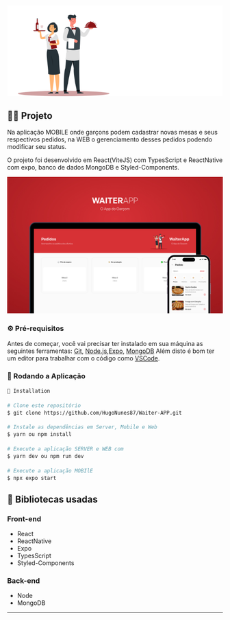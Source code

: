 <div align="center"> 
  <img src="./fe/src/assets/images/logo.svg" alt="waiter app logo" />
</div>

## 🧑‍💻 Projeto 
  
 Na aplicação MOBILE onde garçons podem cadastrar novas mesas e seus respectivos pedidos, na WEB o gerenciamento desses pedidos podendo modificar seu status.
 
 O projeto foi desenvolvido em React(ViteJS) com TypesScript e ReactNative com expo, banco de dados MongoDB e Styled-Components.
  

<div align="center"> 
  <img src="./github/capa.jpg" alt="waiter app capa" />
</div>


### ⚙ Pré-requisitos

Antes de começar, você vai precisar ter instalado em sua máquina as seguintes ferramentas:
[Git](https://git-scm.com), [Node.js](https://nodejs.org/en/),[Expo](https://docs.expo.dev/), [MongoDB](https://www.mongodb.com/)
Além disto é bom ter um editor para trabalhar com o código como [VSCode](https://code.visualstudio.com/).


### 📗 Rodando a Aplicação

```bash
📗 Installation

# Clone este repositório
$ git clone https://github.com/HugoNunes87/Waiter-APP.git

# Instale as dependências em Server, Mobile e Web
$ yarn ou npm install

# Execute a aplicação SERVER e WEB com
$ yarn dev ou npm run dev

# Execute a aplicação MOBIlE
$ npx expo start


```


## 🚀 Bibliotecas usadas

### Front-end 
* React
* ReactNative
* Expo
* TypesScript
* Styled-Components

### Back-end
*  Node
*  MongoDB

<hr/>
